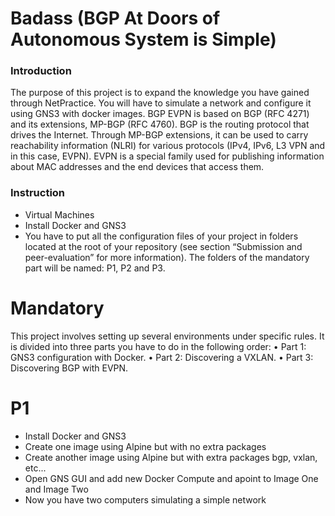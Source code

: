 # Badass (BGP At Doors of Autonomous System is Simple)

### Introduction

The purpose of this project is to expand the knowledge you have gained through NetPractice. You will have to simulate a network and configure it using GNS3 with docker images.
BGP EVPN is based on BGP (RFC 4271) and its extensions, MP-BGP (RFC 4760).
BGP is the routing protocol that drives the Internet. Through MP-BGP extensions, it
can be used to carry reachability information (NLRI) for various protocols (IPv4, IPv6, L3
VPN and in this case, EVPN). EVPN is a special family used for publishing information
about MAC addresses and the end devices that access them.


### Instruction

- Virtual Machines
- Install Docker and GNS3
- You have to put all the configuration files of your project in folders located at
the root of your repository (see section “Submission and peer-evaluation” for more
information). The folders of the mandatory part will be named: P1, P2 and P3.


# Mandatory

This project involves setting up several environments under specific rules.
It is divided into three parts you have to do in the following order:
• Part 1: GNS3 configuration with Docker.
• Part 2: Discovering a VXLAN.
• Part 3: Discovering BGP with EVPN.

# P1

- Install Docker and GNS3
- Create one image using Alpine but with no extra packages
- Create another image using Alpine but with extra packages bgp, vxlan, etc...
- Open GNS GUI and add new Docker Compute and apoint to Image One and Image Two
- Now you have two computers simulating a simple network
